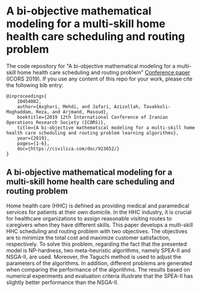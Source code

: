# A bi-objective mathematical modeling for a multi-skill home health care scheduling and routing problem

The code repository for "A bi-objective mathematical modeling for a multi-skill home health care scheduling and routing problem" [Conference paper](https://https://civilica.com/doc/923652/) (ICORS 2019). If you use any content of this repo for your work, please cite the following bib entry:
  
    @inproceedings{
        10454082,
        author={Asghari, Mehdi, and Jafari, Azizollah, Tavakkoli-Moghaddam, Reza, and Arjmand, Masoud},
        booktitle={2019 12th International Conference of Iranian Operations Research Society (ICORS)}, 
        title={A bi-objective mathematical modeling for a multi-skill home health care scheduling and routing problem learning algorithms}, 
        year={2019},
        pages={1-6},
        doc={https://civilica.com/doc/923652/}
    }


## A bi-objective mathematical modeling for a multi-skill home health care scheduling and routing problem

Home health care (HHC) is defined as providing medical and paramedical services for patients at their own domicile. In the HHC industry, it is crucial for healthcare organizations to assign reasonable visiting routes to caregivers when they have different skills. This paper develops a multi-skill HHC scheduling and routing problem with two objectives. The objectives are to minimize the total cost and maximize customer satisfaction, respectively. To solve this problem, regarding the fact that the presented model is NP-hardness, two meta-heuristic algorithms, namely SPEA-II and NSGA-II, are used. Moreover, the Taguchi method is used to adjust the parameters of the algorithms. In addition, different problems are generated when comparing the performance of the algorithms. The results based on numerical experiments and evaluation criteria illustrate that the SPEA-II has slightly better performance than the NSGA-II.


